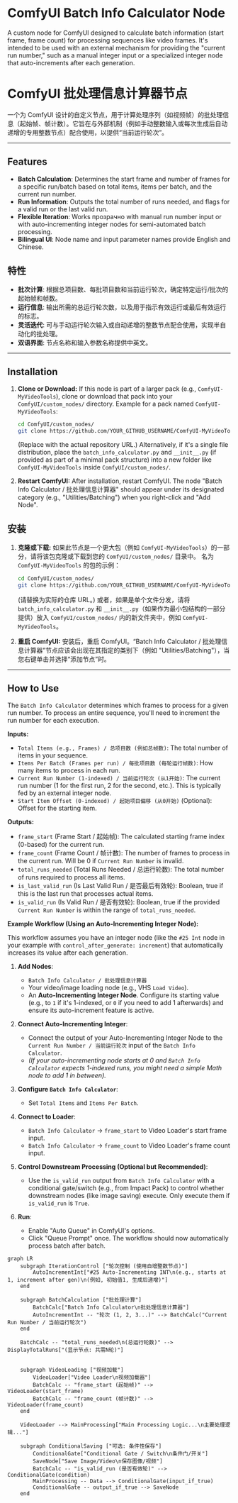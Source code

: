 # ComfyUI Batch Info Calculator Node

A custom node for ComfyUI designed to calculate batch information (start frame, frame count) for processing sequences like video frames. It's intended to be used with an external mechanism for providing the "current run number," such as a manual integer input or a specialized integer node that auto-increments after each generation.

# ComfyUI 批处理信息计算器节点

一个为 ComfyUI 设计的自定义节点，用于计算处理序列（如视频帧）的批处理信息（起始帧、帧计数）。它旨在与外部机制（例如手动整数输入或每次生成后自动递增的专用整数节点）配合使用，以提供“当前运行轮次”。

---

## Features

-   **Batch Calculation**: Determines the start frame and number of frames for a specific run/batch based on total items, items per batch, and the current run number.
-   **Run Information**: Outputs the total number of runs needed, and flags for a valid run or the last valid run.
-   **Flexible Iteration**: Works прозрачно with manual run number input or with auto-incrementing integer nodes for semi-automated batch processing.
-   **Bilingual UI**: Node name and input parameter names provide English and Chinese.

## 特性

-   **批次计算**: 根据总项目数、每批项目数和当前运行轮次，确定特定运行/批次的起始帧和帧数。
-   **运行信息**: 输出所需的总运行轮次数，以及用于指示有效运行或最后有效运行的标志。
-   **灵活迭代**: 可与手动运行轮次输入或自动递增的整数节点配合使用，实现半自动化的批处理。
-   **双语界面**: 节点名称和输入参数名称提供中英文。

---

## Installation

1.  **Clone or Download:**
    If this node is part of a larger pack (e.g., `ComfyUI-MyVideoTools`), clone or download that pack into your `ComfyUI/custom_nodes/` directory.
    Example for a pack named `ComfyUI-MyVideoTools`:
    ```bash
    cd ComfyUI/custom_nodes/
    git clone https://github.com/YOUR_GITHUB_USERNAME/ComfyUI-MyVideoTools.git
    ```
    (Replace with the actual repository URL.)
    Alternatively, if it's a single file distribution, place the `batch_info_calculator.py` and `__init__.py` (if provided as part of a minimal pack structure) into a new folder like `ComfyUI-MyVideoTools` inside `ComfyUI/custom_nodes/`.

2.  **Restart ComfyUI:**
    After installation, restart ComfyUI. The node "Batch Info Calculator / 批处理信息计算器" should appear under its designated category (e.g., "Utilities/Batching") when you right-click and "Add Node".

## 安装

1.  **克隆或下载:**
    如果此节点是一个更大包（例如 `ComfyUI-MyVideoTools`）的一部分，请将该包克隆或下载到您的 `ComfyUI/custom_nodes/` 目录中。
    名为 `ComfyUI-MyVideoTools` 的包的示例：
    ```bash
    cd ComfyUI/custom_nodes/
    git clone https://github.com/YOUR_GITHUB_USERNAME/ComfyUI-MyVideoTools.git
    ```
    (请替换为实际的仓库 URL。)
    或者，如果是单个文件分发，请将 `batch_info_calculator.py` 和 `__init__.py`（如果作为最小包结构的一部分提供）放入 `ComfyUI/custom_nodes/` 内的新文件夹中，例如 `ComfyUI-MyVideoTools`。

2.  **重启 ComfyUI:**
    安装后，重启 ComfyUI。“Batch Info Calculator / 批处理信息计算器”节点应该会出现在其指定的类别下（例如 "Utilities/Batching"），当您右键单击并选择“添加节点”时。

---

## How to Use

The `Batch Info Calculator` determines which frames to process for a given run number. To process an entire sequence, you'll need to increment the run number for each execution.

**Inputs:**

*   `Total Items (e.g., Frames) / 总项目数 (例如总帧数)`: The total number of items in your sequence.
*   `Items Per Batch (Frames per run) / 每批项目数 (每轮运行帧数)`: How many items to process in each run.
*   `Current Run Number (1-indexed) / 当前运行轮次 (从1开始)`: The current run number (1 for the first run, 2 for the second, etc.). This is typically fed by an external integer node.
*   `Start Item Offset (0-indexed) / 起始项目偏移 (从0开始)` (Optional): Offset for the starting item.

**Outputs:**

*   `frame_start` (Frame Start / 起始帧): The calculated starting frame index (0-based) for the current run.
*   `frame_count` (Frame Count / 帧计数): The number of frames to process in the current run. Will be 0 if `Current Run Number` is invalid.
*   `total_runs_needed` (Total Runs Needed / 总运行轮数): The total number of runs required to process all items.
*   `is_last_valid_run` (Is Last Valid Run / 是否最后有效轮): Boolean, true if this is the last run that processes actual items.
*   `is_valid_run` (Is Valid Run / 是否有效轮): Boolean, true if the provided `Current Run Number` is within the range of `total_runs_needed`.

**Example Workflow (Using an Auto-Incrementing Integer Node):**

This workflow assumes you have an integer node (like the `#25 Int` node in your example with `control_after_generate: increment`) that automatically increases its value after each generation.

1.  **Add Nodes**:
    *   `Batch Info Calculator / 批处理信息计算器`
    *   Your video/image loading node (e.g., VHS `Load Video`).
    *   An **Auto-Incrementing Integer Node**. Configure its starting value (e.g., to `1` if it's 1-indexed, or `0` if you need to add 1 afterwards) and ensure its auto-increment feature is active.

2.  **Connect Auto-Incrementing Integer**:
    *   Connect the output of your Auto-Incrementing Integer Node to the `Current Run Number / 当前运行轮次` input of the `Batch Info Calculator`.
    *   *(If your auto-incrementing node starts at 0 and `Batch Info Calculator` expects 1-indexed runs, you might need a simple Math node to add 1 in between).*

3.  **Configure `Batch Info Calculator`**:
    *   Set `Total Items` and `Items Per Batch`.

4.  **Connect to Loader**:
    *   `Batch Info Calculator` -> `frame_start` to Video Loader's start frame input.
    *   `Batch Info Calculator` -> `frame_count` to Video Loader's frame count input.

5.  **Control Downstream Processing (Optional but Recommended)**:
    *   Use the `is_valid_run` output from `Batch Info Calculator` with a conditional gate/switch (e.g., from Impact Pack) to control whether downstream nodes (like image saving) execute. Only execute them if `is_valid_run` is `True`.

6.  **Run**:
    *   Enable "Auto Queue" in ComfyUI's options.
    *   Click "Queue Prompt" once. The workflow should now automatically process batch after batch.

```mermaid
graph LR
    subgraph IterationControl ["轮次控制 (使用自增整数节点)"]
        AutoIncrementInt["#25 Auto-Incrementing INT\n(e.g., starts at 1, increment after gen)\n(例如, 初始值1, 生成后递增)"]
    end

    subgraph BatchCalculation ["批处理计算"]
        BatchCalc["Batch Info Calculator\n批处理信息计算器"]
        AutoIncrementInt -- "轮次 (1, 2, 3...)" --> BatchCalc("Current Run Number / 当前运行轮次")
    end
    
    BatchCalc -- "total_runs_needed\n(总运行轮数)" --> DisplayTotalRuns["(显示节点: 共需N轮)"]


    subgraph VideoLoading ["视频加载"]
        VideoLoader["Video Loader\n视频加载器"]
        BatchCalc -- "frame_start (起始帧)" --> VideoLoader(start_frame)
        BatchCalc -- "frame_count (帧计数)" --> VideoLoader(frame_count)
    end
    
    VideoLoader --> MainProcessing["Main Processing Logic...\n主要处理逻辑..."]

    subgraph ConditionalSaving ["可选: 条件性保存"]
        ConditionalGate["Conditional Gate / Switch\n条件门/开关"]
        SaveNode["Save Image/Video\n保存图像/视频"]
        BatchCalc -- "is_valid_run (是否有效轮)" --> ConditionalGate(condition)
        MainProcessing -- Data --> ConditionalGate(input_if_true)
        ConditionalGate -- output_if_true --> SaveNode
    end